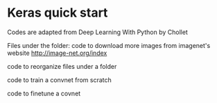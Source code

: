 # Keras quick start
Codes are adapted from Deep Learning With Python by Chollet

Files under the folder:
code to download more images from imagenet's website
http://image-net.org/index

code to reorganize files under a folder

code to train a convnet from scratch

code to finetune a covnet
